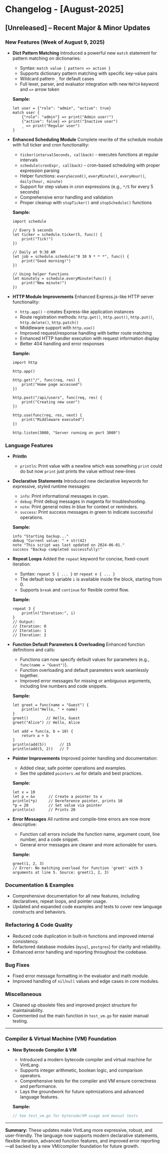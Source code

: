 # Changelog - [August-2025]

## [Unreleased] – Recent Major & Minor Updates

### New Features (Week of August 9, 2025)

- **Dict Pattern Matching**
  Introduced a powerful new `match` statement for pattern matching on dictionaries:
  - Syntax: `match value { pattern => action }`
  - Supports dictionary pattern matching with specific key-value pairs
  - Wildcard pattern `_` for default cases
  - Full lexer, parser, and evaluator integration with new `MATCH` keyword and `=>` arrow token
  
  **Sample:**
  ```vint
  let user = {"role": "admin", "active": true}
  match user {
      {"role": "admin"} => print("Admin user!")
      {"active": false} => print("Inactive user")
      _ => print("Regular user")
  }
  ```

- **Enhanced Scheduling Module**
  Complete rewrite of the schedule module with full ticker and cron functionality:
  - `ticker(intervalSeconds, callback)` - executes functions at regular intervals
  - `schedule(cronExpr, callback)` - cron-based scheduling with proper expression parsing
  - Helper functions: `everySecond()`, `everyMinute()`, `everyHour()`, `daily(hour, minute)`
  - Support for step values in cron expressions (e.g., `*/5` for every 5 seconds)
  - Comprehensive error handling and validation
  - Proper cleanup with `stopTicker()` and `stopSchedule()` functions
  
  **Sample:**
  ```vint
  import schedule
  
  // Every 5 seconds
  let ticker = schedule.ticker(5, func() {
      print("Tick!")
  })
  
  // Daily at 9:30 AM
  let job = schedule.schedule("0 30 9 * * *", func() {
      print("Good morning!")
  })
  
  // Using helper functions
  let minutely = schedule.everyMinute(func() {
      print("New minute!")
  })
  ```

- **HTTP Module Improvements**
  Enhanced Express.js-like HTTP server functionality:
  - `http.app()` - creates Express-like application instances
  - Route registration methods: `http.get()`, `http.post()`, `http.put()`, `http.delete()`, `http.patch()`
  - Middleware support with `http.use()`
  - Improved request/response handling with better route matching
  - Enhanced HTTP handler execution with request information display
  - Better 404 handling and error responses
  
  **Sample:**
  ```vint
  import http
  
  http.app()
  
  http.get("/", func(req, res) {
      print("Home page accessed")
  })
  
  http.post("/api/users", func(req, res) {
      print("Creating new user")
  })
  
  http.use(func(req, res, next) {
      print("Middleware executed")
  })
  
  http.listen(3000, "Server running on port 3000")
  ```

### Language Features

- **Println**
  - `println`: Print value with a newline which was something `print` could do but now `print` just prints the value without new-lines

- **Declarative Statements**
  Introduced new declarative keywords for expressive, styled runtime messages:
  - `info`: Print informational messages in cyan.
  - `debug`: Print debug messages in magenta for troubleshooting.
  - `note`: Print general notes in blue for context or reminders.
  - `success`: Print success messages in green to indicate successful operations.

  **Sample:**
  ```vint
  info "Starting backup..."
  debug "Current value: " + str(42)
  note "This script was last updated on 2024-06-01."
  success "Backup completed successfully!"
  ```

- **Repeat Loops**
  Added the `repeat` keyword for concise, fixed-count iteration:
  - Syntax: `repeat 5 { ... }` or `repeat n { ... }`
  - The default loop variable `i` is available inside the block, starting from 0.
  - Supports `break` and `continue` for flexible control flow.
  
  **Sample:**
  ```vint
  repeat 3 {
      println("Iteration:", i)
  }
  // Output:
  // Iteration: 0
  // Iteration: 1
  // Iteration: 2
  ```

- **Function Default Parameters & Overloading**
  Enhanced function definitions and calls:
  - Functions can now specify default values for parameters (e.g., `func(name = "Guest")`).
  - Function overloading and default parameters work seamlessly together.
  - Improved error messages for missing or ambiguous arguments, including line numbers and code snippets.
  
  **Sample:**
  ```vint
  let greet = func(name = "Guest") {
      println("Hello, " + name)
  }
  greet()        // Hello, Guest
  greet("Alice") // Hello, Alice

  let add = func(a, b = 10) {
      return a + b
  }
  println(add(5))      // 15
  println(add(5, 2))   // 7
  ```

- **Pointer Improvements**
  Improved pointer handling and documentation:
  - Added clear, safe pointer operations and examples.
  - See the updated `pointers.md` for details and best practices.
  
  **Sample:**
  ```vint
  let x = 10
  let p = &x      // Create a pointer to x
  println(*p)     // Dereference pointer, prints 10
  *p = 20         // Set value via pointer
  println(x)      // Prints 20
  ```

- **Error Messages**
  All runtime and compile-time errors are now more descriptive:
  - Function call errors include the function name, argument count, line number, and a code snippet.
  - General error messages are clearer and more actionable for users.
  
  **Sample:**
  ```
  greet(1, 2, 3)
  // Error: No matching overload for function 'greet' with 3 arguments at line 5. Source: greet(1, 2, 3)
  ```

### Documentation & Examples
- Comprehensive documentation for all new features, including declaratives, repeat loops, and pointer usage.
- Updated and expanded code examples and tests to cover new language constructs and behaviors.

### Refactoring & Code Quality
- Reduced code duplication in built-in functions and improved internal consistency.
- Refactored database modules (`mysql`, `postgres`) for clarity and reliability.
- Enhanced error handling and reporting throughout the codebase.

### Bug Fixes
- Fixed error message formatting in the evaluator and math module.
- Improved handling of `nil`/`null` values and edge cases in core modules.

### Miscellaneous
- Cleaned up obsolete files and improved project structure for maintainability.
- Commented out the main function in `test_vm.go` for easier manual testing.

---

### Compiler & Virtual Machine (VM) Foundation

- **New Bytecode Compiler & VM**
  - Introduced a modern bytecode compiler and virtual machine for VintLang.
  - Supports integer arithmetic, boolean logic, and comparison operators.
  - Comprehensive tests for the compiler and VM ensure correctness and performance.
  - Lays the groundwork for future optimizations and advanced language features.

  **Sample:**
  ```go
  // See test_vm.go for bytecode/VM usage and manual tests
  ```

---

**Summary:**
These updates make VintLang more expressive, robust, and user-friendly. The language now supports modern declarative statements, flexible iteration, advanced function features, and improved error reporting—all backed by a new VM/compiler foundation for future growth. 